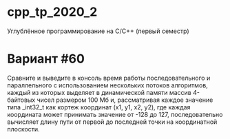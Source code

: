 # cpp_tp_2020_2

Углублённое программирование на C/С++ (первый семестр)

# Вариант #60<br>
Сравните и выведите в консоль время работы последовательного и параллельного с использованием нескольких потоков алгоритмов, каждый из которых выделяет в динамической памяти массив 4-байтовых чисел размером 100 Мб и, рассматривая каждое значение типа _int32_t как кортеж координат (x1, y1, x2, y2), где каждая координата может принимать значение от -128 до 127, последовательно вычисляет длину пути от первой до последней точки на координатной плоскости.

